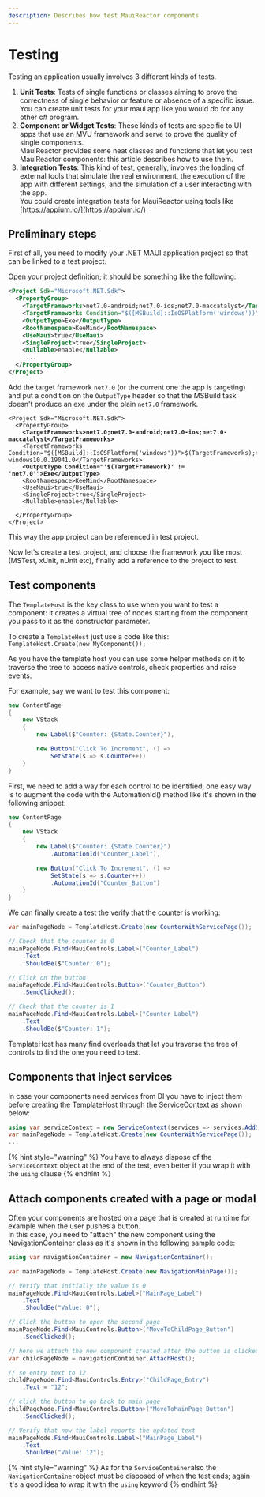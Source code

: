 ```yaml
---
description: Describes how test MauiReactor components
---
```


# Testing

Testing an application usually involves 3 different kinds of tests.

1. **Unit Tests**: Tests of single functions or classes aiming to prove the correctness of single behavior or feature or absence of a specific issue. You can create unit tests for your maui app like you would do for any other c# program.
2. **Component or Widget Tests**: These kinds of tests are specific to UI apps that use an MVU framework and serve to prove the quality of single components. \
   MauiReactor provides some neat classes and functions that let you test MauiReactor components: this article describes how to use them.
3. **Integration Tests**: This kind of test, generally, involves the loading of external tools that simulate the real environment, the execution of the app with different settings, and the simulation of a user interacting with the app. \
   You could create integration tests for MauiReactor using tools like [https://appium.io/](https://appium.io/)

## Preliminary steps

First of all, you need to modify your .NET MAUI application project so that can be linked to a test project.&#x20;

Open your project definition; it should be something like the following:

```xml
<Project Sdk="Microsoft.NET.Sdk">
  <PropertyGroup>
    <TargetFrameworks>net7.0-android;net7.0-ios;net7.0-maccatalyst</TargetFrameworks>
    <TargetFrameworks Condition="$([MSBuild]::IsOSPlatform('windows'))">$(TargetFrameworks);net7.0-windows10.0.19041.0</TargetFrameworks>
    <OutputType>Exe</OutputType>
    <RootNamespace>KeeMind</RootNamespace>
    <UseMaui>true</UseMaui>
    <SingleProject>true</SingleProject>
    <Nullable>enable</Nullable>
    ....   
  </PropertyGroup>
</Project>

```

Add the target framework `net7.0` (or the current one the app is targeting) and put a condition on the `OutputType` header so that the MSBuild task doesn't produce an exe under the plain `net7.0` framework.

<pre class="language-xml"><code class="lang-xml">&#x3C;Project Sdk="Microsoft.NET.Sdk">
  &#x3C;PropertyGroup>
<strong>    &#x3C;TargetFrameworks>net7.0;net7.0-android;net7.0-ios;net7.0-maccatalyst&#x3C;/TargetFrameworks>
</strong>    &#x3C;TargetFrameworks Condition="$([MSBuild]::IsOSPlatform('windows'))">$(TargetFrameworks);net7.0-windows10.0.19041.0&#x3C;/TargetFrameworks>
<strong>    &#x3C;OutputType Condition="'$(TargetFramework)' != 'net7.0'">Exe&#x3C;/OutputType>
</strong>    &#x3C;RootNamespace>KeeMind&#x3C;/RootNamespace>
    &#x3C;UseMaui>true&#x3C;/UseMaui>
    &#x3C;SingleProject>true&#x3C;/SingleProject>
    &#x3C;Nullable>enable&#x3C;/Nullable>
    ....  
  &#x3C;/PropertyGroup>
&#x3C;/Project>
</code></pre>

This way the app project can be referenced in test project.

Now let's create a test project, and choose the framework you like most (MSTest, xUnit, nUnit etc), finally add a reference to the project to test.

## Test components

The `TemplateHost` is the key class to use when you want to test a component: it creates a virtual tree of nodes starting from the component you pass to it as the constructor parameter.

To create a `TemplateHost` just use a code like this:\
`TemplateHost.Create(new MyComponent());`

As you have the template host you can use some helper methods on it to traverse the tree to access native controls, check properties and raise events.

For example, say we want to test this component:

```csharp
new ContentPage
{
    new VStack
    {
        new Label($"Counter: {State.Counter}"),

        new Button("Click To Increment", () =>
            SetState(s => s.Counter++))
    }
}
```

First, we need to add a way for each control to be identified, one easy way is to augment the code with the AutomationId() method like it's shown in the following snippet:

```csharp
new ContentPage
{
    new VStack
    {
        new Label($"Counter: {State.Counter}")
            .AutomationId("Counter_Label"),

        new Button("Click To Increment", () =>
            SetState(s => s.Counter++))
            .AutomationId("Counter_Button")
    }
}
```

We can finally create a test the verify that the counter is working:

```csharp
var mainPageNode = TemplateHost.Create(new CounterWithServicePage());

// Check that the counter is 0
mainPageNode.Find<MauiControls.Label>("Counter_Label")
    .Text
    .ShouldBe($"Counter: 0");

// Click on the button
mainPageNode.Find<MauiControls.Button>("Counter_Button")
    .SendClicked();

// Check that the counter is 1
mainPageNode.Find<MauiControls.Label>("Counter_Label")
    .Text
    .ShouldBe($"Counter: 1");

```

TemplateHost has many find overloads that let you traverse the tree of controls to find the one you need to test.

## Components that inject services

In case your components need services from DI you have to inject them before creating the TemplateHost through the ServiceContext as shown below:

```csharp
using var serviceContext = new ServiceContext(services => services.AddSingleton<IncrementService>());
var mainPageNode = TemplateHost.Create(new CounterWithServicePage());
...
```

{% hint style="warning" %}
You have to always dispose of the `ServiceContext` object at the end of the test, even better if you wrap it with the `using` clause
{% endhint %}

## Attach components created with a page or modal

Often your components are hosted on a page that is created at runtime for example when the user pushes a button.\
In this case, you need to "attach" the new component using the NavigationContainer class as it's shown in the following sample code:

```csharp
using var navigationContainer = new NavigationContainer();

var mainPageNode = TemplateHost.Create(new NavigationMainPage());

// Verify that initially the value is 0
mainPageNode.Find<MauiControls.Label>("MainPage_Label")
    .Text
    .ShouldBe("Value: 0");

// Click the button to open the second page
mainPageNode.Find<MauiControls.Button>("MoveToChildPage_Button")
    .SendClicked();

// here we attach the new component created after the button is clicked
var childPageNode = navigationContainer.AttachHost();

// se entry text to 12
childPageNode.Find<MauiControls.Entry>("ChildPage_Entry")
    .Text = "12";

// click the button to go back to main page
childPageNode.Find<MauiControls.Button>("MoveToMainPage_Button")
    .SendClicked();

// Verify that now the label reports the updated text
mainPageNode.Find<MauiControls.Label>("MainPage_Label")
    .Text
    .ShouldBe("Value: 12");

```

{% hint style="warning" %}
As for the `ServiceConteiner`also the `NavigationContainer`object must be disposed of when the test ends; again it's a good idea to wrap it with the `using` keyword
{% endhint %}

